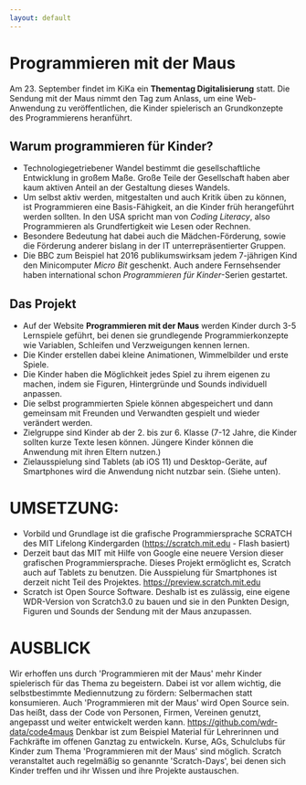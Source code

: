 ```yaml
---
layout: default
---
```


# Programmieren mit der Maus

Am 23. September findet im KiKa ein **Thementag Digitalisierung** statt. Die Sendung mit der Maus nimmt den Tag zum Anlass, um eine Web-Anwendung zu veröffentlichen, die Kinder spielerisch an Grundkonzepte des Programmierens heranführt.

## Warum programmieren für Kinder?
- Technologiegetriebener Wandel bestimmt die gesellschaftliche Entwicklung in großem Maße. Große Teile der Gesellschaft haben aber kaum aktiven Anteil an der Gestaltung dieses Wandels.
- Um selbst aktiv werden, mitgestalten und auch Kritik üben zu können, ist Programmieren eine Basis-Fähigkeit, an die Kinder früh herangeführt werden sollten. In den USA spricht man von *Coding Literacy*, also Programmieren als Grundfertigkeit wie Lesen oder Rechnen.
- Besondere Bedeutung hat dabei auch die Mädchen-Förderung, sowie die Förderung anderer bislang in der IT unterrepräsentierter Gruppen.
- Die BBC zum Beispiel hat 2016 publikumswirksam jedem 7-jährigen Kind den Minicomputer *Micro Bit* geschenkt. Auch andere Fernsehsender haben international schon *Programmieren für Kinder*-Serien gestartet.

## Das Projekt
- Auf der Website **Programmieren mit der Maus** werden Kinder durch 3-5 Lernspiele geführt, bei denen sie grundlegende Programmierkonzepte wie Variablen, Schleifen und Verzweigungen kennen lernen.
- Die Kinder erstellen dabei kleine Animationen, Wimmelbilder und erste Spiele.
- Die Kinder haben die Möglichkeit jedes Spiel zu ihrem eigenen zu machen, indem sie Figuren, Hintergründe und Sounds individuell anpassen.
- Die selbst programmierten Spiele können abgespeichert und dann gemeinsam mit Freunden und Verwandten gespielt und wieder verändert werden.
- Zielgruppe sind Kinder ab der 2. bis zur 6. Klasse (7-12 Jahre, die Kinder sollten kurze Texte lesen können. Jüngere Kinder können die Anwendung mit ihren Eltern nutzen.)
- Zielausspielung sind Tablets (ab iOS 11) und Desktop-Geräte, auf Smartphones wird die Anwendung nicht nutzbar sein. (Siehe unten).


# UMSETZUNG:
- Vorbild und Grundlage ist die grafische Programmiersprache SCRATCH des MIT Lifelong Kindergarden (https://scratch.mit.edu - Flash basiert)
- Derzeit baut das MIT mit Hilfe von Google eine neuere Version dieser grafischen Programmiersprache. Dieses Projekt ermöglicht es, Scratch auch auf Tablets zu benutzen. Die Ausspielung für Smartphones ist derzeit nicht Teil des Projektes. https://preview.scratch.mit.edu
- Scratch ist Open Source Software. Deshalb ist es zulässig, eine eigene WDR-Version von Scratch3.0 zu bauen und sie in den Punkten Design, Figuren und Sounds der Sendung mit der Maus anzupassen.

# AUSBLICK
Wir erhoffen uns durch 'Programmieren mit der Maus' mehr Kinder spielerisch für das Thema zu begeistern. Dabei ist vor allem wichtig, die selbstbestimmte Mediennutzung zu fördern: Selbermachen statt konsumieren.
Auch 'Programmieren mit der Maus' wird Open Source sein. Das heißt, dass der Code von Personen, Firmen, Vereinen genutzt, angepasst und weiter entwickelt werden kann. https://github.com/wdr-data/code4maus
Denkbar ist zum Beispiel Material für Lehrerinnen und Fachkräfte im offenen Ganztag zu entwickeln. Kurse, AGs, Schulclubs für Kinder zum Thema 'Programmieren mit der Maus' sind möglich. Scratch veranstaltet auch regelmäßig so genannte 'Scratch-Days', bei denen sich Kinder treffen und ihr Wissen und ihre Projekte austauschen.